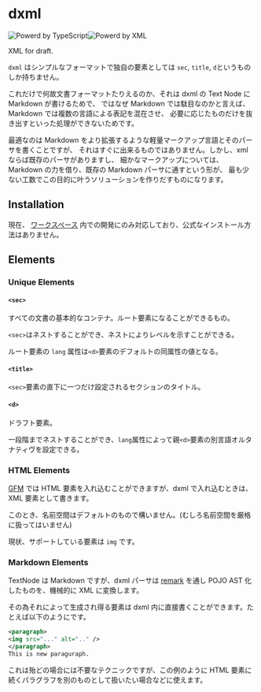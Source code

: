 # dxml

<img src="https://img.shields.io/badge/-TYPESCRIPT-informational?logo=TypeScript&style=flat&logoColor=1a5fb4&color=1a5fb4&labelColor=f6f5f4" alt="Powerd by TypeScript"><img src="https://img.shields.io/badge/-xml-informational?logo=xml&style=flat&logoColor=26a269&color=26a269&labelColor=f6f5f4" alt="Powerd by XML">

XML for draft.

`dxml` はシンプルなフォーマットで独自の要素としては `sec`, `title`, `d`というものしか持ちません。

これだけで何故文書フォーマットたりえるのか、それは dxml の Text Node に Markdown が書けるためで、
ではなぜ Markdown では駄目なのかと言えば、Markdown では複数の言語による表記を混在させ、
必要に応じたものだけを抜き出すといった処理ができないためです。

最適なのは Markdown をより拡張するような軽量マークアップ言語とそのパーサを書くことですが、
それはすぐに出来るものではありません。しかし、xml ならば既存のパーサがありますし、
細かなマークアップについては、Markdown の力を借り、既存の Markdown パーサに通すという形が、
最も少ない工数でこの目的に叶うソリューションを作りだすものになります。

## Installation

現在、 [ワークスペース](https://github.com/lieutar/looper-ts) 内での開発にのみ対応しており、公式なインストール方法はありません。

## Elements

### Unique Elements

#### `<sec>`

すべての文書の基本的なコンテナ。ルート要素になることができるもの。

`<sec>`はネストすることができ、ネストによりレベルを示すことができる。

ルート要素の `lang` 属性は`<d>`要素のデフォルトの同属性の値となる。

#### `<title>`

`<sec>`要素の直下に一つだけ設定されるセクションのタイトル。

#### `<d>`

ドラフト要素。

一段階までネストすることができ、`lang`属性によって親`<d>`要素の別言語オルタナティヴを設定できる。

### HTML Elements

[GFM](https://github.github.com/gfm/)  では HTML 要素を入れ込むことができますが、dxml で入れ込むときは、
XML 要素として書きます。

このとき、名前空間はデフォルトのもので構いません。(むしろ名前空間を厳格に扱ってはいません)

現状、サポートしている要素は `img` です。

### Markdown Elements

TextNode は Markdown ですが、dxml パーサは  [remark](https://github.com/remarkjs/remark)  を通し
POJO AST 化したものを、機械的に XML に変換します。

その為それによって生成され得る要素は dxml 内に直接書くことができます。たとえば以下のようにです。

``` xml
<paragraph>
<img src="..." alt=".." />
</paragraph>
This is new paraguraph.
```
これは殆どの場合には不要なテクニックですが、この例のように
HTML 要素に続くパラグラフを別のものとして扱いたい場合などに使えます。

